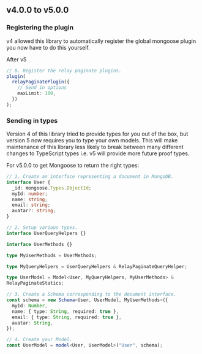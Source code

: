 
## v4.0.0 to v5.0.0

### Registering the plugin

v4 allowed this library to automatically register the global mongoose plugin you now have to do this yourself.

After v5
```ts
// 0. Register the relay paginate plugins.
plugin(
  relayPaginatePlugin({
    // Send in options
    maxLimit: 100,
  })
);
```

### Sending in types

Version 4 of this library tried to provide types for you out of the box, but version 5 now requires you to type your own models. This will make maintenance of this library less likely to break between many different changes to TypeScript types i.e. v5 will provide more future proof types.

For v5.0.0 to get Mongoose to return the right types:

```ts
// 1. Create an interface representing a document in MongoDB.
interface User {
  _id: mongoose.Types.ObjectId;
  myId: number;
  name: string;
  email: string;
  avatar?: string;
}

// 2. Setup various types.
interface UserQueryHelpers {}

interface UserMethods {}

type MyUserMethods = UserMethods;

type MyQueryHelpers = UserQueryHelpers & RelayPaginateQueryHelper;

type UserModel = Model<User, MyQueryHelpers, MyUserMethods> &
RelayPaginateStatics;

// 3. Create a Schema corresponding to the document interface.
const schema = new Schema<User, UserModel, MyUserMethods>({
  myId: Number,
  name: { type: String, required: true },
  email: { type: String, required: true },
  avatar: String,
});

// 4. Create your Model.
const UserModel = model<User, UserModel>("User", schema);
```
